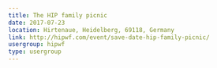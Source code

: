 ```yaml
---
title: The HIP family picnic
date: 2017-07-23
location: Hirtenaue, Heidelberg, 69118, Germany
link: http://hipwf.com/event/save-date-hip-family-picnic/
usergroup: hipwf
type: usergroup
---
```

